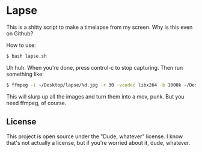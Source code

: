 # Lapse

This is a shitty script to make a timelapse from my screen. Why is this even on Github?

How to use:

```bash
$ bash lapse.sh
```

Uh huh. When you're done, press control-c to stop capturing. Then run something like:

```bash
$ ffmpeg -i ~/Desktop/lapse/%d.jpg -r 30 -vcodec libx264 -b 1000k ~/Desktop/lapse.mov
```

This will slurp up all the images and turn them into a mov, punk. But you need ffmpeg, of course.

## License

This project is open source under the "Dude, whatever" license. I know that's not actually a license, but if you're worried about it, dude, whatever.
